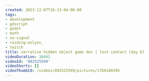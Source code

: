 ```yaml
---
created: 2023-12-07T16:13:04-06:00
tags:
- development
- gdscript
- godot
- math
- no-signal
- raiding-enlynn_
- twitch
title: narrative hidden object game dev | lost contact (day 6)
videoDuration: 16441
videoId: '892525599'
videoShorts: []
videoThumbId: /videos/892525599/pictures/1766180395
---
```

